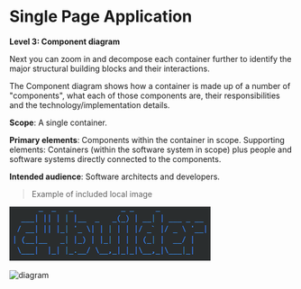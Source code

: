 # Single Page Application

**Level 3: Component diagram**

Next you can zoom in and decompose each container further to identify the major structural building blocks and their interactions.

The Component diagram shows how a container is made up of a number of "components", what each of those components are, their responsibilities and the technology/implementation details.

**Scope**: A single container.

**Primary elements**: Components within the container in scope.
Supporting elements: Containers (within the software system in scope) plus people and software systems directly connected to the components.

**Intended audience**: Software architects and developers.

> Example of included local image

![](2020-01-10-16-21-41.png)

![diagram](https://www.plantuml.com/plantuml/svg/0/TLB1Rjim3BqRy3zmEIL05rzssYxDt6BfaBP1ucpeAM1iDbQdI88a9nk6_Vj8EKrRPCl1aSX7yhr7NOQ8FdOxdMVlbAbrrn2qCRhmiIWy7iPR5TjkqmNojJMHJ1pNTbTWunMQlUvSLvGVtiyrchYwdHKQ8uN8eNLfTyuQmRlKFCzcauVxLRN-VbDDrxFhBzTtLyEHn4lkYygG7w9J5p2Op6zWufnMDKPbpO13JxX7GDF0qdbbjd3xhPJm5Mcr9nyWjWIi8weQZYmJMiAAhzvGX0sQ7r8R-AC976u9y6NCUF2MpFgpxKo3_jSmEEHPoxviBcMlsOtWTvu1_qw2XzvsaT5SjEXFmdL1M4UG57cvJvcW9Wz1Aw4R5Fj-B1GcRpk6Q3s9O8m8IxdqBPlkfnmgrbappgC6ktaY7jHQtOXQiU2LokGIdG_GTgiCTvh9FpnQltlXN6eCuNbC0YRppfiuRn-L5fxp_fJS-a-ZvF-X9K-98_VTKiFR0dbgKAE1lQ93MYCrYWMfK32Q4SBkw7sU_P6bBKZtM-eVq2fG6lDrUNzNJAjglkntAx2Zq6T34tJqgS-TzlRFx4dTMJRFBiaqwPN_1G00)